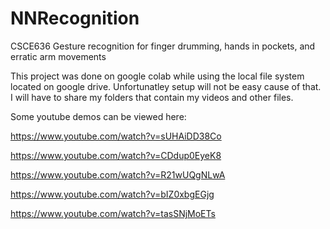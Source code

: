 # NNRecognition
CSCE636 Gesture recognition for finger drumming, hands in pockets, and erratic arm movements

This project was done on google colab while using the local file system located on google drive. Unfortunatley setup will not be easy cause of that. I will have to share my folders that contain my videos and other files.

Some youtube demos can be viewed here:

https://www.youtube.com/watch?v=sUHAiDD38Co

https://www.youtube.com/watch?v=CDdup0EyeK8

https://www.youtube.com/watch?v=R21wUQgNLwA

https://www.youtube.com/watch?v=bIZ0xbgEGjg

https://www.youtube.com/watch?v=tasSNjMoETs
